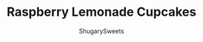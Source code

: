 ---
layout: ../../layouts/MarkdownPostLayout.astro
title: Raspberry Lemonade Cupcakes
author: ShugarySweets
pubDate: 2019-07-18
description: "You’ll love the simplicity of these raspberry lemonade cupcakes. A box cake mix and fresh homemade raspberry buttercream frosting make this recipe easy to make and delicious to eat. A fresh raspberry tops the cupcake for extra fresh goodness!"
image_url: https://www.shugarysweets.com/wp-content/uploads/2012/07/raspberry-lemonade-cupcakes-6.jpg
tags: ["Cupcake","American"]
calories: 313
protein: 2
carbohydrates: 52
fats: 11
fiber: 0
ingredients: ["1 box (18.25 ounce) white cake mix","1 box (3 ounce) lemon jello gelatin powder","3 large egg whites","1/3 cup vegetable oil","1 1/4 cup water","1 cup unsalted butter, softened","7 cups powdered sugar","1/2 cup frozen raspberry lemonade concentrate, thawed","2 drops red food coloring"]
serves: 24
time: "33 minutes"
prepTime: "15 minutes"
instructions: ["For the cake, add cake mix, jello, egg whites, oil and water in a mixing bowl. Beat 2 minutes until blended. Fill cupcake liners half full and baking in a 350 degree oven for about 18 minutes. Allow to cool completely.","For the frosting, beat butter, powdered sugar, raspberry lemonade and food coloring on high for 5 minutes, until light and fluffy. Fill a decorator bag (I used tip 2D) and pipe onto cooled cupcakes. Sprinkle with sparkly coarse sugar if desired and top with fresh raspberry."]
nutrition: ["313 calories","52 grams carbohydrates","20 milligrams cholesterol","11 grams fat","0 grams fiber","2 grams protein","5 grams saturated fat","169 milligrams sodium","43 grams sugar","0 grams trans fat","5 grams unsaturated fat"]
---